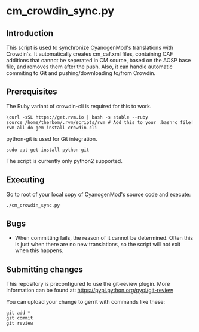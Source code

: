 cm_crowdin_sync.py
==================

Introduction
------------
This script is used to synchronize CyanogenMod's translations with Crowdin's. It automatically creates cm_caf.xml files, containing
CAF additions that cannot be seperated in CM source, based on the AOSP base file, and removes them after the push. Also, it can handle
automatic commiting to Git and pushing/downloading to/from Crowdin.

Prerequisites
-------------
The Ruby variant of crowdin-cli is required for this to work.

    \curl -sSL https://get.rvm.io | bash -s stable --ruby
    source /home/therbom/.rvm/scripts/rvm # Add this to your .bashrc file!
    rvm all do gem install crowdin-cli

python-git is used for Git integration.

    sudo apt-get install python-git

The script is currently only python2 supported.

Executing
---------
Go to root of your local copy of CyanogenMod's source code and execute:

    ./cm_crowdin_sync.py

Bugs
----
 - When committing fails, the reason of it cannot be determined. Often this is just when there
   are no new translations, so the script will not exit when this happens.

Submitting changes
------------------
This repository is preconfigured to use the git-review plugin. More information can be found at:
https://pypi.python.org/pypi/git-review

You can upload your change to gerrit with commands like these:

    git add *
    git commit
    git review

